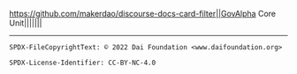https://github.com/makerdao/discourse-docs-card-filter||GovAlpha Core Unit|||||||

---


```
SPDX-FileCopyrightText: © 2022 Dai Foundation <www.daifoundation.org>

SPDX-License-Identifier: CC-BY-NC-4.0
```
